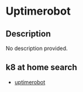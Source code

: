# Uptimerobot

## Description

No description provided.

## k8 at home search

- [uptimerobot](https://nanne.dev/k8s-at-home-search/#/uptimerobot)
